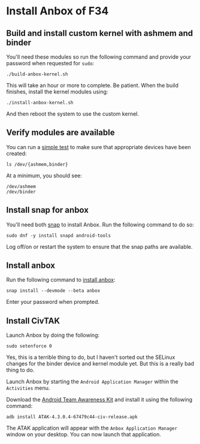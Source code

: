 # Install Anbox of F34
## Build and install custom kernel with ashmem and binder
You'll need these modules so run the following command and provide
your password when requested for `sudo`:

    ./build-anbox-kernel.sh

This will take an hour or more to complete. Be patient. When the
build finishes, install the kernel modules using:

    ./install-anbox-kernel.sh

And then reboot the system to use the custom kernel.

## Verify modules are available
You can run a [simple test](https://docs.anbox.io/userguide/install.html#install-kernel-modules) to make sure that appropriate devices have been created:

    ls /dev/{ashmem,binder}

At a minimum, you should see:

    /dev/ashmem
    /dev/binder

## Install snap for anbox
You'll need both [snap](https://snapcraft.io/install/snap-store/fedora) to install Anbox. Run the following command to do so:

    sudo dnf -y install snapd android-tools

Log off/on or restart the system to ensure that the snap paths are
available.

## Install anbox
Run the following command to [install anbox](https://docs.anbox.io/userguide/install.html#install-the-anbox-snap):

    snap install --devmode --beta anbox

Enter your password when prompted.

## Install CivTAK
Launch Anbox by doing the following:

    sudo setenforce 0

Yes, this is a terrible thing to do, but I haven't sorted out the
SELinux changes for the binder device and kernel module yet. But
this is a really bad thing to do.

Launch Anbox by starting the `Android Application Manager` within
the `Activities` menu.

Download the [Android Team Awareness Kit](https://d1n17y91d2yw11.cloudfront.net/dist/ATAK-4.3.0.4-67479c44-civ-release.apk)
and install it using the following command:

    adb install ATAK-4.3.0.4-67479c44-civ-release.apk

The ATAK application will appear with the `Anbox Application Manager`
window on your desktop. You can now launch that application.
